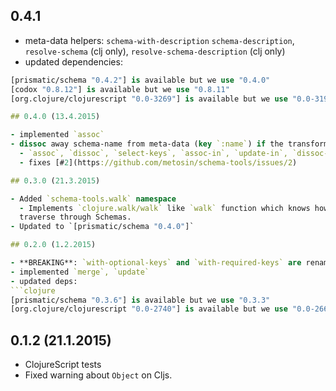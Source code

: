 ## 0.4.1

- meta-data helpers: `schema-with-description` `schema-description`, `resolve-schema` (clj only), `resolve-schema-description` (clj only)
- updated dependencies:

```clojure
[prismatic/schema "0.4.2"] is available but we use "0.4.0"
[codox "0.8.12"] is available but we use "0.8.11"
[org.clojure/clojurescript "0.0-3269"] is available but we use "0.0-3196"```

## 0.4.0 (13.4.2015)

- implemented `assoc`
- dissoc away schema-name from meta-data (key `:name`) if the transforming functions have changed the schema.
  - `assoc`, `dissoc`, `select-keys`, `assoc-in`, `update-in`, `dissoc-in`, `update`, `merge`, `optional-keys`, `required-keys`
  - fixes [#2](https://github.com/metosin/schema-tools/issues/2)

## 0.3.0 (21.3.2015)

- Added `schema-tools.walk` namespace
  - Implements `clojure.walk/walk` like `walk` function which knows how to
  traverse through Schemas.
- Updated to `[prismatic/schema "0.4.0"]`

## 0.2.0 (1.2.2015)

- **BREAKING**: `with-optional-keys` and `with-required-keys` are renamed to `optional-keys` and `required-keys` and take vector now of keys instead of vararg keys
- implemented `merge`, `update`
- updated deps:
```clojure
[prismatic/schema "0.3.6"] is available but we use "0.3.3"
[org.clojure/clojurescript "0.0-2740"] is available but we use "0.0-2665"
```

## 0.1.2 (21.1.2015)

- ClojureScript tests
- Fixed warning about `Object` on Cljs.
